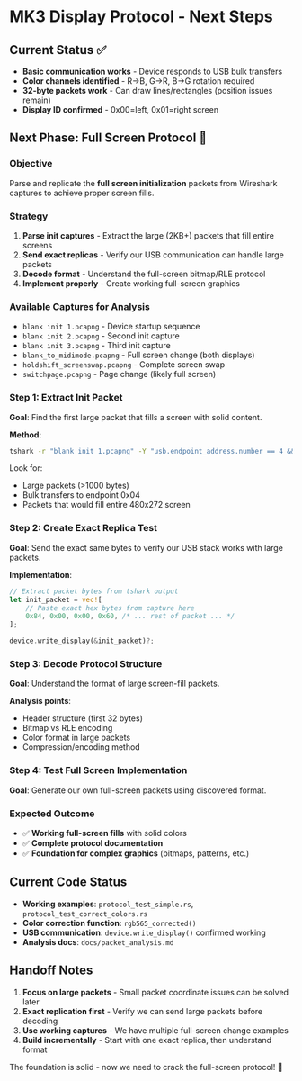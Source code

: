# MK3 Display Protocol - Next Steps

## Current Status ✅
- **Basic communication works** - Device responds to USB bulk transfers
- **Color channels identified** - R→B, G→R, B→G rotation required  
- **32-byte packets work** - Can draw lines/rectangles (position issues remain)
- **Display ID confirmed** - 0x00=left, 0x01=right screen

## Next Phase: Full Screen Protocol 🎯

### Objective
Parse and replicate the **full screen initialization** packets from Wireshark captures to achieve proper screen fills.

### Strategy
1. **Parse init captures** - Extract the large (2KB+) packets that fill entire screens
2. **Send exact replicas** - Verify our USB communication can handle large packets  
3. **Decode format** - Understand the full-screen bitmap/RLE protocol
4. **Implement properly** - Create working full-screen graphics

### Available Captures for Analysis
- `blank init 1.pcapng` - Device startup sequence
- `blank init 2.pcapng` - Second init capture
- `blank init 3.pcapng` - Third init capture  
- `blank_to_midimode.pcapng` - Full screen change (both displays)
- `holdshift_screenswap.pcapng` - Complete screen swap
- `switchpage.pcapng` - Page change (likely full screen)

### Step 1: Extract Init Packet
**Goal**: Find the first large packet that fills a screen with solid content.

**Method**:
```bash
tshark -r "blank init 1.pcapng" -Y "usb.endpoint_address.number == 4 && frame.len > 1000" -V -x
```

Look for:
- Large packets (>1000 bytes)  
- Bulk transfers to endpoint 0x04
- Packets that would fill entire 480x272 screen

### Step 2: Create Exact Replica Test
**Goal**: Send the exact same bytes to verify our USB stack works with large packets.

**Implementation**:
```rust
// Extract packet bytes from tshark output
let init_packet = vec![
    // Paste exact hex bytes from capture here
    0x84, 0x00, 0x00, 0x60, /* ... rest of packet ... */
];

device.write_display(&init_packet)?;
```

### Step 3: Decode Protocol Structure  
**Goal**: Understand the format of large screen-fill packets.

**Analysis points**:
- Header structure (first 32 bytes)
- Bitmap vs RLE encoding
- Color format in large packets
- Compression/encoding method

### Step 4: Test Full Screen Implementation
**Goal**: Generate our own full-screen packets using discovered format.

### Expected Outcome
- ✅ **Working full-screen fills** with solid colors
- ✅ **Complete protocol documentation** 
- ✅ **Foundation for complex graphics** (bitmaps, patterns, etc.)

## Current Code Status
- **Working examples**: `protocol_test_simple.rs`, `protocol_test_correct_colors.rs`
- **Color correction function**: `rgb565_corrected()` 
- **USB communication**: `device.write_display()` confirmed working
- **Analysis docs**: `docs/packet_analysis.md`

## Handoff Notes
1. **Focus on large packets** - Small packet coordinate issues can be solved later
2. **Exact replication first** - Verify we can send large packets before decoding
3. **Use working captures** - We have multiple full-screen change examples
4. **Build incrementally** - Start with one exact replica, then understand format

The foundation is solid - now we need to crack the full-screen protocol! 🚀
